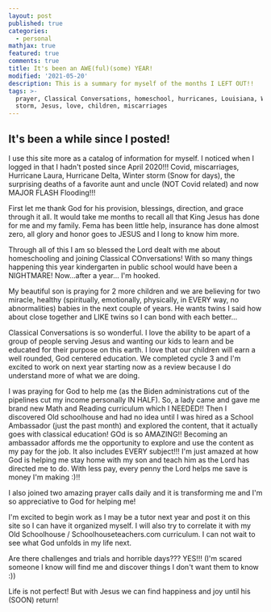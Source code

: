 ```yaml
---
layout: post
published: true
categories:
  - personal
mathjax: true
featured: true
comments: true
title: It's been an AWE(ful)(some) YEAR!
modified: '2021-05-20'
description: This is a summary for myself of the months I LEFT OUT!!
tags: >-
  prayer, Classical Conversations, homeschool, hurricanes, Louisiana, Winter
  storm, Jesus, love, children, miscarriages
---
```

## It's been a while since I posted!

I use this site more as a catalog of information for myself.  I noticed when I logged in that I hadn't posted since April 2020!!!  Covid, miscarriages, Hurricane Laura, Hurricane Delta, Winter storm (Snow for days), the surprising deaths of a favorite aunt and uncle (NOT Covid related) and now MAJOR FLASH Flooding!!!

First let me thank God for his provision, blessings, direction, and grace through it all.  It would take me months to recall all that King Jesus has done for me and my family.  Fema has been little help, insurance has done almost zero, all glory and honor goes to JESUS and I long to know him more.

Through all of this I am so blessed the Lord dealt with me about homeschooling and joining Classical COnversations!  With so many things happening this year kindergarten in public school would have been a NIGHTMARE! Now...after a year... I'm hooked.

My beautiful son is praying for 2 more children and we are believing for two miracle, healthy (spiritually, emotionally, physically, in EVERY way, no abnormalities) babies in the next couple of years.  He wants twins I said how about close together and LIKE twins so I can bond with each better...

Classical Conversations is so wonderful.  I love the ability to be apart of a group of people serving Jesus and wanting our kids to learn and be educated for their purpose on this earth.  I love that our children will earn a well rounded, God centered education.  We completed cycle 3 and I'm excited to work on next year starting now as a review because I do understand more of what we are doing.

I was praying for God to help me (as the Biden administrations cut of the pipelines cut my income personally IN HALF).  So, a lady came and gave me brand new Math and Reading curriculum which I NEEDED!!  Then I discovered Old schoolhouse and had no idea until I was hired as a School Ambassador (just the past month) and explored the content, that it actually goes with classical education!  GOd is so AMAZING!!  Becoming an ambassador affords me the opportunity to explore and use the content as my pay for the job.  It also includes EVERY subject!!! I'm just amazed at how God is helping me stay home with my son and teach him as the Lord has directed me to do.  With less pay, every penny the Lord helps me save is money I'm making :)!!

I also joined two amazing prayer calls daily and it is transforming me and I'm so appreciative to God for helping me!

I'm excited to begin work as I may be a tutor next year and post it on this site so I can have it organized myself.  I will also try to correlate it with my Old Schoolhouse / Schoolhouseteachers.com curriculum. I can not wait to see what God unfolds in my life next.

Are there challenges and trials and horrible days??? YES!!! (I'm scared someone I know will find me and discover things I don't want them to know :)) 

Life is not perfect!  But with Jesus we can find happiness and joy until his (SOON) return!
